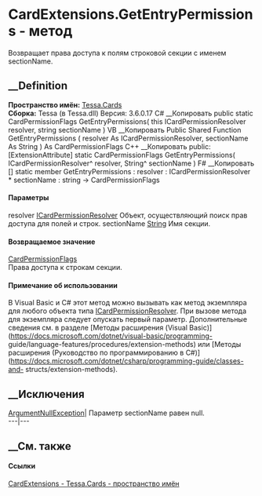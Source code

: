 # CardExtensions.GetEntryPermissions - метод
Возвращает права доступа к полям строковой секции с именем sectionName.
## __Definition
 **Пространство имён:** [Tessa.Cards](N_Tessa_Cards.htm)  
 **Сборка:** Tessa (в Tessa.dll) Версия: 3.6.0.17
C# __Копировать
     public static CardPermissionFlags GetEntryPermissions(
    	this ICardPermissionResolver resolver,
    	string sectionName
    )
VB __Копировать
    <ExtensionAttribute>
    Public Shared Function GetEntryPermissions ( 
    	resolver As ICardPermissionResolver,
    	sectionName As String
    ) As CardPermissionFlags
C++ __Копировать
     public:
    [ExtensionAttribute]
    static CardPermissionFlags GetEntryPermissions(
    	ICardPermissionResolver^ resolver, 
    	String^ sectionName
    )
F# __Копировать
     [<ExtensionAttribute>]
    static member GetEntryPermissions : 
            resolver : ICardPermissionResolver * 
            sectionName : string -> CardPermissionFlags 
#### Параметры
resolver [ICardPermissionResolver](T_Tessa_Cards_ICardPermissionResolver.htm)
    Объект, осуществляющий поиск прав доступа для полей и строк.
sectionName [String](https://learn.microsoft.com/dotnet/api/system.string)
    Имя секции.
#### Возвращаемое значение
[CardPermissionFlags](T_Tessa_Cards_CardPermissionFlags.htm)  
Права доступа к строкам секции.
#### Примечание об использовании
В Visual Basic и C# этот метод можно вызывать как метод экземпляра для любого
объекта типа
[ICardPermissionResolver](T_Tessa_Cards_ICardPermissionResolver.htm). При
вызове метода для экземпляра следует опускать первый параметр. Дополнительные
сведения см. в разделе [Методы расширения (Visual
Basic)](https://docs.microsoft.com/dotnet/visual-basic/programming-
guide/language-features/procedures/extension-methods) или [Методы расширения
(Руководство по программированию в
C#)](https://docs.microsoft.com/dotnet/csharp/programming-guide/classes-and-
structs/extension-methods).
##  __Исключения
[ArgumentNullException](https://learn.microsoft.com/dotnet/api/system.argumentnullexception)|
Параметр sectionName равен null.  
---|---  
## __См. также
#### Ссылки
[CardExtensions - ](T_Tessa_Cards_CardExtensions.htm)
[Tessa.Cards - пространство имён](N_Tessa_Cards.htm)
